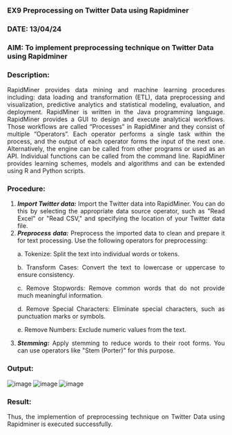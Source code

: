### EX9 Preprocessing on Twitter Data using Rapidminer
### DATE: 13/04/24
### AIM: To implement preprocessing technique on Twitter Data using Rapidminer
### Description: 
<div align = "justify">
RapidMiner provides data mining and machine learning procedures including: data loading and transformation (ETL), data preprocessing and visualization, 
predictive analytics and statistical modeling, evaluation, and deployment. RapidMiner is written in the Java programming language. 
RapidMiner provides a GUI to design and execute analytical workflows. Those workflows are called “Processes” in RapidMiner and they consist of multiple “Operators”. 
Each operator performs a single task within the process, and the output of each operator forms the input of the next one. Alternatively, the engine can be called from 
other programs or used as an API. Individual functions can be called from the command line. 
RapidMiner provides learning schemes, models and algorithms and can be extended using R and Python scripts.

### Procedure:
1) ***Import Twitter data:*** Import the Twitter data into RapidMiner. You can do this by selecting the appropriate
data source operator, such as "Read Excel" or "Read CSV," and specifying the location of your Twitter data
file.
2) ***Preprocess data:*** Preprocess the imported data to clean and prepare it for text processing. Use the following
operators for preprocessing:
    <p>a. Tokenize: Split the text into individual words or tokens.
    <p>b. Transform Cases: Convert the text to lowercase or uppercase to ensure consistency.
    <p>c. Remove Stopwords: Remove common words that do not provide much meaningful information.
    <p>d. Remove Special Characters: Eliminate special characters, such as punctuation marks or symbols.
    <p>e. Remove Numbers: Exclude numeric values from the text.
3) ***Stemming:*** Apply stemming to reduce words to their root forms. You can use operators like "Stem (Porter)"
for this purpose.


### Output:
![image](https://github.com/muppirgautham/WDM_EXP9/assets/94810884/d884b6ce-1643-4c5a-b84c-1f4f52cb80ee)
![image](https://github.com/muppirgautham/WDM_EXP9/assets/94810884/2d0c82d4-ce3e-4924-a4dc-6c22b396ed50)
![image](https://github.com/muppirgautham/WDM_EXP9/assets/94810884/8c58d0ed-f74e-4e5d-84d4-edf1e57c8ad4)


### Result:
Thus, the implemention of preprocessing technique on Twitter Data using Rapidminer is executed successfully.


